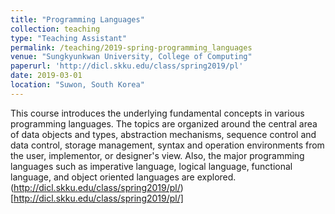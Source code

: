```yaml
---
title: "Programming Languages"
collection: teaching
type: "Teaching Assistant"
permalink: /teaching/2019-spring-programming_languages
venue: "Sungkyunkwan University, College of Computing"
paperurl: 'http://dicl.skku.edu/class/spring2019/pl'
date: 2019-03-01
location: "Suwon, South Korea"
---
```


This course introduces the underlying fundamental concepts in various programming languages. The topics are organized around the central area of data objects and types, abstraction mechanisms, sequence control and data control, storage management, syntax and operation environments from the user, implementor, or designer's view. Also, the major programming languages such as imperative language, logical language, functional language, and object oriented languages are explored.
(http://dicl.skku.edu/class/spring2019/pl/)[http://dicl.skku.edu/class/spring2019/pl/]
